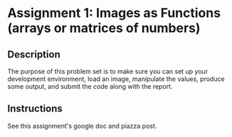 # Assignment 1: Images as Functions (arrays or matrices of numbers)
## Description
The purpose of this problem set is to make sure you can set up your development environment, load an image, manipulate the values, produce some output, and submit the code along with the report.

## Instructions

See this assignment's google doc and piazza post.

